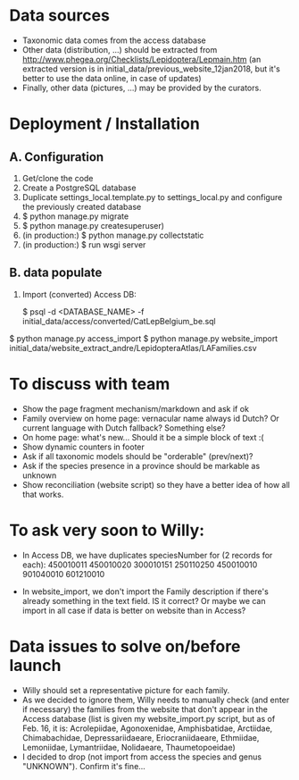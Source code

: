 Data sources
============

- Taxonomic data comes from the access database
- Other data (distribution, ...) should be extracted from http://www.phegea.org/Checklists/Lepidoptera/Lepmain.htm
(an extracted version is in initial_data/previous_website_12jan2018, but it's better to use the data online, in case of 
updates)
- Finally, other data (pictures, ...) may be provided by the curators.


Deployment / Installation
=========================

A. Configuration
----------------

1) Get/clone the code
2) Create a PostgreSQL database
3) Duplicate settings_local.template.py to settings_local.py and configure the previously created database
4) $ python manage.py migrate
5) $ python manage.py createsuperuser)
6) (in production:) $ python manage.py collectstatic
7) (in production:) $ run wsgi server

B. data populate
----------------
    
1) Import (converted) Access DB:

    $ psql -d <DATABASE_NAME> -f initial_data/access/converted/CatLepBelgium_be.sql
    
$ python manage.py access_import
$ python manage.py website_import initial_data/website_extract_andre/LepidopteraAtlas/LAFamilies.csv
    
To discuss with team
====================

- Show the page fragment mechanism/markdown and ask if ok
- Family overview on home page: vernacular name always id Dutch? Or current language with Dutch fallback? Something else?
- On home page: what's new... Should it be a simple block of text :(
- Show dynamic counters in footer
- Ask if all taxonomic models should be "orderable" (prev/next)?
- Ask if the species presence in a province should be markable as unknown
- Show reconciliation (website script) so they have a better idea of how all that works.

To ask very soon to Willy:
==========================

- In Access DB, we have duplicates speciesNumber for (2 records for each):
450010011
450010020
300010151
250110250
450010010
901040010
601210010

- In website_import, we don't import the Family description if there's already something in the text field. IS it correct? 
Or maybe we can import in all case if data is better on website than in Access?


Data issues to solve on/before launch
=====================================

- Willy should set a representative picture for each family.
- As we decided to ignore them, Willy needs to manually check (and enter if necessary) the families from the website 
that don't appear in the Access database (list is given my website_import.py script, but as of Feb. 16, it is: Acrolepiidae, 
Agonoxenidae, Amphisbatidae, Arctiidae, Chimabachidae, Depressariidaeare, Eriocraniidaeare, Ethmiidae, Lemoniidae, Lymantriidae, 
Nolidaeare, Thaumetopoeidae)
- I decided to drop (not import from access the species and genus "UNKNOWN"). Confirm it's fine...

